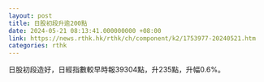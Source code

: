 ```yaml
---
layout: post
title: 日股初段升逾200點
date: 2024-05-21 08:13:41.000000000 +08:00
link: https://news.rthk.hk/rthk/ch/component/k2/1753977-20240521.htm
categories: rthk
---
```


日股初段造好，日經指數較早時報39304點，升235點，升幅0.6%。
